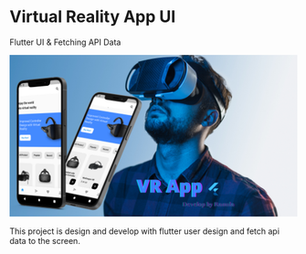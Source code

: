 # Virtual Reality App UI

Flutter UI & Fetching API Data 


![](image/VR_App.png)

This project is design and develop with flutter user design and fetch api data to the screen.



